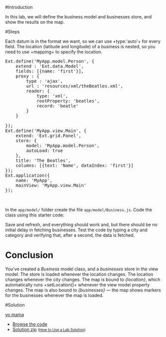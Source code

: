 #Introduction

In this lab, we will define the business model and
businesses store, and show the results on the map.


#Steps

<div type="expander" caption="Define the business model">


Each datum is in the format we want, so we can use +type:'auto'+ for every field.
The location (latitude and longitude) of a business is nested, so you need to use
+mapping+ to specify the location.

<pre class="runnable">
Ext.define('MyApp.model.Person', {
    extend : 'Ext.data.Model',
    fields: [{name: 'first'}],
    proxy : {
        type : 'ajax',
        url : 'resources/xml/theBeatles.xml',
        reader: {
            type: 'xml',
            rootProperty: 'beatles',
            record: 'beatle'
        }
    }

});
Ext.define('MyApp.view.Main', {
    extend: 'Ext.grid.Panel',
    store: {
        model: 'MyApp.model.Person',
        autoLoad: true
    },
    title: 'The Beatles',
    columns: [{text: 'Name', dataIndex: 'first'}]
});
Ext.application({
    name: 'MyApp',
    mainView: 'MyApp.view.Main'
});


</pre>


In the `app/model/` folder create the file `app/model/Business.js`. Code the class using this starter code:

</div>

<div type="expander" caption="Foo">


Save and refresh, and everything should work and, but there should be no initial delay
in fetching businesses. Test the code by typing a city and category and verifying that,
after a second, the data is fetched.

</div>

# Conclusion

You've created a *Business* model class, and a *businesses* store in the view model. The store
is loaded whenever the location changes. The location changes whenever the city changes. The map
is bound to *{location}*, which automatically runs +setLocation()+ whenever the view model property
changes. The map is also bound to *{businesses}* &mdash; the map shows markers for the businesses
whenever the map is loaded.

#Solution

<a href="resources/pages/content/_default/2015-08-06_01-47_15-051_Z.md" target="source">yo mama</a>

- <a href="resources/student/labsolutions/yelpextplorer-records-and-stores" target="source">Browse the code</a>
- <a href="resources/student/labsolutions/yelpextplorer-records-and-stores.zip">Solution zip</a> <small>(<a href="#2016-02-24_17-26_13-021_Z">How to Use a Lab Solution</a>)</small>

